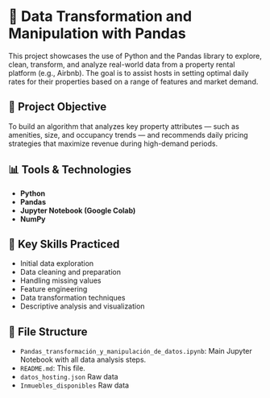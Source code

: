 # 🏡 Data Transformation and Manipulation with Pandas

This project showcases the use of Python and the Pandas library to explore, clean, transform, and analyze real-world data from a property rental platform (e.g., Airbnb). The goal is to assist hosts in setting optimal daily rates for their properties based on a range of features and market demand.

## 📌 Project Objective

To build an algorithm that analyzes key property attributes — such as amenities, size, and occupancy trends — and recommends daily pricing strategies that maximize revenue during high-demand periods.

## 📊 Tools & Technologies

- **Python**
- **Pandas**
- **Jupyter Notebook (Google Colab)**
- **NumPy**

## 🧠 Key Skills Practiced

- Initial data exploration
- Data cleaning and preparation
- Handling missing values
- Feature engineering
- Data transformation techniques
- Descriptive analysis and visualization

## 📁 File Structure

- `Pandas_transformación_y_manipulación_de_datos.ipynb`: Main Jupyter Notebook with all data analysis steps.
- `README.md`: This file.
- `datos_hosting.json` Raw data
- `Inmuebles_disponibles` Raw data
